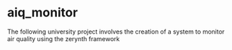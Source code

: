 # aiq_monitor

The following university project involves the creation of a system to monitor air quality using the zerynth framework
